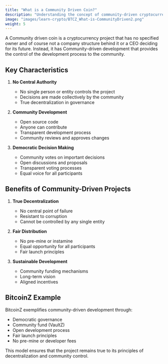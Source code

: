 ```yaml
---
title: "What is a Community Driven Coin?"
description: "Understanding the concept of community-driven cryptocurrency projects and their importance in true decentralization."
image: "images/learn-crypto/BTCZ_What-is-CommunityDriven2.png"
weight: 5
---
```


A Community driven coin is a cryptocurrency project that has no specified owner and of course not a company structure behind it or a CEO deciding for its future. Instead, it has Community-driven development that provides the control of the development process to the community.

## Key Characteristics

1. **No Central Authority**
   - No single person or entity controls the project
   - Decisions are made collectively by the community
   - True decentralization in governance

2. **Community Development**
   - Open source code
   - Anyone can contribute
   - Transparent development process
   - Community reviews and approves changes

3. **Democratic Decision Making**
   - Community votes on important decisions
   - Open discussions and proposals
   - Transparent voting processes
   - Equal voice for all participants

## Benefits of Community-Driven Projects

1. **True Decentralization**
   - No central point of failure
   - Resistant to corruption
   - Cannot be controlled by any single entity

2. **Fair Distribution**
   - No pre-mine or instamine
   - Equal opportunity for all participants
   - Fair launch principles

3. **Sustainable Development**
   - Community funding mechanisms
   - Long-term vision
   - Aligned incentives

## BitcoinZ Example

BitcoinZ exemplifies community-driven development through:
- Democratic governance
- Community fund (VaultZ)
- Open development process
- Fair launch principles
- No pre-mine or developer fees

This model ensures that the project remains true to its principles of decentralization and community control.